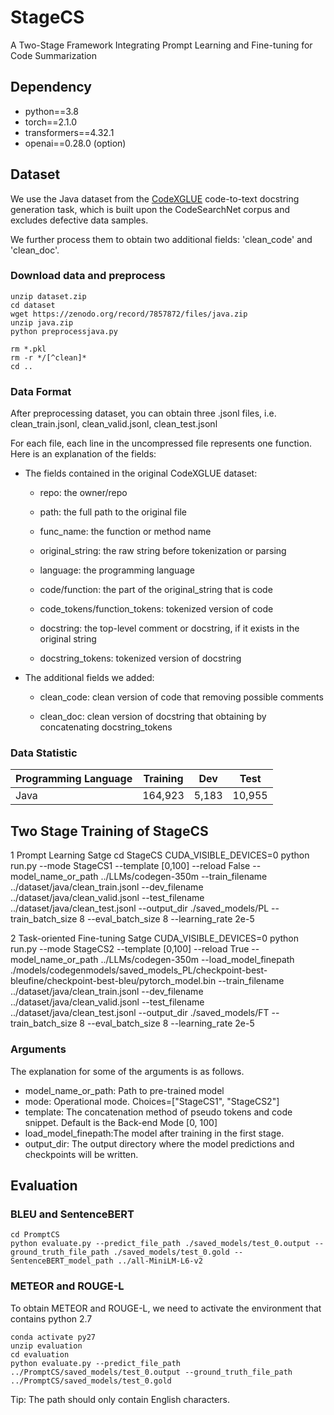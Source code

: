 # StageCS
A Two-Stage Framework Integrating Prompt Learning and Fine-tuning for Code Summarization

## Dependency
* python==3.8
* torch==2.1.0
* transformers==4.32.1
* openai==0.28.0 (option)


## Dataset
We use the Java dataset from the [CodeXGLUE](https://github.com/microsoft/CodeXGLUE/tree/main/Code-Text/code-to-text) code-to-text docstring
generation task, which is built upon the CodeSearchNet corpus and excludes defective data samples. 

We further process them to obtain two additional fields: 'clean_code' and 'clean_doc'.

### Download data and preprocess

    unzip dataset.zip
    cd dataset
    wget https://zenodo.org/record/7857872/files/java.zip  
    unzip java.zip
    python preprocessjava.py

    rm *.pkl
    rm -r */[^clean]*
    cd ..


### Data Format

After preprocessing dataset, you can obtain three .jsonl files, i.e. clean_train.jsonl, clean_valid.jsonl, clean_test.jsonl

For each file, each line in the uncompressed file represents one function. Here is an explanation of the fields:

* The fields contained in the original CodeXGLUE dataset:

  * repo: the owner/repo

  * path: the full path to the original file

  * func_name: the function or method name

  * original_string: the raw string before tokenization or parsing

  * language: the programming language

  * code/function: the part of the original_string that is code

  * code_tokens/function_tokens: tokenized version of code

  * docstring: the top-level comment or docstring, if it exists in the original string

  * docstring_tokens: tokenized version of docstring

* The additional fields we added:

  * clean_code: clean version of code that removing possible comments

  * clean_doc: clean version of docstring that obtaining by concatenating docstring_tokens

### Data Statistic

| Programming Language | Training |  Dev   |  Test  |
| :------------------- | :------: | :----: | :----: |
| Java                 | 164,923  | 5,183  | 10,955 |


## Two Stage Training of StageCS

1 Prompt Learning Satge
    cd StageCS
    CUDA_VISIBLE_DEVICES=0 python run.py --mode StageCS1 --template [0,100] --reload False --model_name_or_path ../LLMs/codegen-350m --train_filename ../dataset/java/clean_train.jsonl --dev_filename ../dataset/java/clean_valid.jsonl --test_filename ../dataset/java/clean_test.jsonl --output_dir ./saved_models/PL --train_batch_size 8 --eval_batch_size 8 --learning_rate 2e-5 

2 Task-oriented Fine-tuning Satge
    CUDA_VISIBLE_DEVICES=0 python run.py --mode StageCS2 --template [0,100] --reload True --model_name_or_path ../LLMs/codegen-350m --load_model_finepath ./models/codegenmodels/saved_models_PL/checkpoint-best-bleufine/checkpoint-best-bleu/pytorch_model.bin --train_filename ../dataset/java/clean_train.jsonl --dev_filename ../dataset/java/clean_valid.jsonl --test_filename ../dataset/java/clean_test.jsonl --output_dir ./saved_models/FT --train_batch_size 8 --eval_batch_size 8 --learning_rate 2e-5


### Arguments
The explanation for some of the arguments is as follows.

* model_name_or_path: Path to pre-trained model
* mode: Operational mode. Choices=["StageCS1", "StageCS2"]
* template: The concatenation method of pseudo tokens and code snippet. Default is the Back-end Mode [0, 100]
* load_model_finepath:The model after training in the first stage.
* output_dir: The output directory where the model predictions and checkpoints will be written.


## Evaluation

### BLEU and SentenceBERT
    cd PromptCS
    python evaluate.py --predict_file_path ./saved_models/test_0.output --ground_truth_file_path ./saved_models/test_0.gold --SentenceBERT_model_path ../all-MiniLM-L6-v2

### METEOR and ROUGE-L
To obtain METEOR and ROUGE-L, we need to activate the environment that contains python 2.7

    conda activate py27
    unzip evaluation
    cd evaluation
    python evaluate.py --predict_file_path ../PromptCS/saved_models/test_0.output --ground_truth_file_path ../PromptCS/saved_models/test_0.gold

Tip: The path should only contain English characters.
